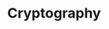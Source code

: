 ---
layout: posts_by_category
categories: cryptography
title: Cryptography
permalink: /category/cryptography
---